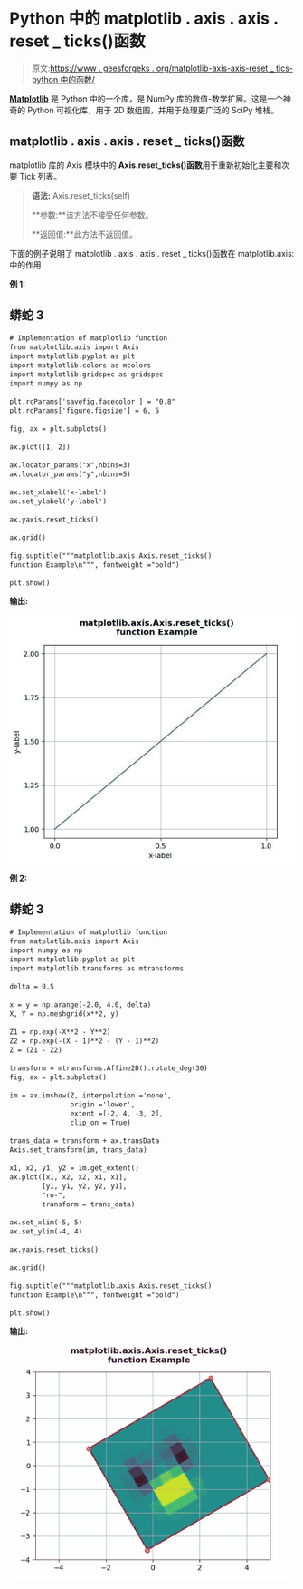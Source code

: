 # Python 中的 matplotlib . axis . axis . reset _ ticks()函数

> 原文:[https://www . geesforgeks . org/matplotlib-axis-axis-reset _ tics-python 中的函数/](https://www.geeksforgeeks.org/matplotlib-axis-axis-reset_ticks-function-in-python/)

[**Matplotlib**](https://www.geeksforgeeks.org/python-introduction-matplotlib/) 是 Python 中的一个库，是 NumPy 库的数值-数学扩展。这是一个神奇的 Python 可视化库，用于 2D 数组图，并用于处理更广泛的 SciPy 堆栈。

## matplotlib . axis . axis . reset _ ticks()函数

matplotlib 库的 Axis 模块中的 **Axis.reset_ticks()函数**用于重新初始化主要和次要 Tick 列表。

> **语法:** Axis.reset_ticks(self)
> 
> **参数:**该方法不接受任何参数。
> 
> **返回值:**此方法不返回值。

下面的例子说明了 matplotlib . axis . axis . reset _ ticks()函数在 matplotlib.axis:
中的作用

**例 1:**

## 蟒蛇 3

```
# Implementation of matplotlib function
from matplotlib.axis import Axis
import matplotlib.pyplot as plt
import matplotlib.colors as mcolors
import matplotlib.gridspec as gridspec
import numpy as np

plt.rcParams['savefig.facecolor'] = "0.8"
plt.rcParams['figure.figsize'] = 6, 5

fig, ax = plt.subplots()

ax.plot([1, 2])

ax.locator_params("x",nbins=3)
ax.locator_params("y",nbins=5)

ax.set_xlabel('x-label')
ax.set_ylabel('y-label')

ax.yaxis.reset_ticks()

ax.grid() 

fig.suptitle("""matplotlib.axis.Axis.reset_ticks()
function Example\n""", fontweight ="bold")  

plt.show()
```

**输出:**

![](img/e09065e1f574d1ef57ba65d7ed715a76.png)

**例 2:**

## 蟒蛇 3

```
# Implementation of matplotlib function
from matplotlib.axis import Axis
import numpy as np  
import matplotlib.pyplot as plt  
import matplotlib.transforms as mtransforms  

delta = 0.5

x = y = np.arange(-2.0, 4.0, delta)  
X, Y = np.meshgrid(x**2, y)  

Z1 = np.exp(-X**2 - Y**2)  
Z2 = np.exp(-(X - 1)**2 - (Y - 1)**2)  
Z = (Z1 - Z2)  

transform = mtransforms.Affine2D().rotate_deg(30)  
fig, ax = plt.subplots()  

im = ax.imshow(Z, interpolation ='none',  
               origin ='lower',  
               extent =[-2, 4, -3, 2],   
               clip_on = True)  

trans_data = transform + ax.transData  
Axis.set_transform(im, trans_data)  

x1, x2, y1, y2 = im.get_extent()  
ax.plot([x1, x2, x2, x1, x1],   
        [y1, y1, y2, y2, y1],  
        "ro-",  
        transform = trans_data)  

ax.set_xlim(-5, 5)  
ax.set_ylim(-4, 4)  

ax.yaxis.reset_ticks()

ax.grid() 

fig.suptitle("""matplotlib.axis.Axis.reset_ticks()
function Example\n""", fontweight ="bold")  

plt.show()
```

**输出:**

![](img/cb7ad377468b9c3987078b85f1419db8.png)